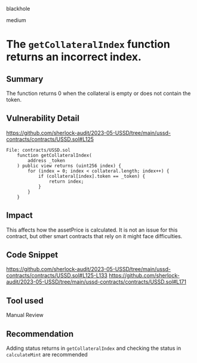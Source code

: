 blackhole

medium

# The `getCollateralIndex` function returns an incorrect index.

## Summary
The function returns 0 when the collateral is empty or does not contain the token.

## Vulnerability Detail
https://github.com/sherlock-audit/2023-05-USSD/tree/main/ussd-contracts/contracts/USSD.sol#L125

```solidity
File: contracts/USSD.sol
    function getCollateralIndex(
        address _token
    ) public view returns (uint256 index) {
        for (index = 0; index < collateral.length; index++) {
            if (collateral[index].token == _token) {
                return index;
            }
        }
    }

```

## Impact
This affects how the assetPrice is calculated. It is not an issue for this contract, but other smart contracts that rely on it might face difficulties.

## Code Snippet
https://github.com/sherlock-audit/2023-05-USSD/tree/main/ussd-contracts/contracts/USSD.sol#L125-L133
https://github.com/sherlock-audit/2023-05-USSD/tree/main/ussd-contracts/contracts/USSD.sol#L171

## Tool used
Manual Review

## Recommendation
Adding status returns in `getCollateralIndex` and checking the status in `calculateMint` are recommended